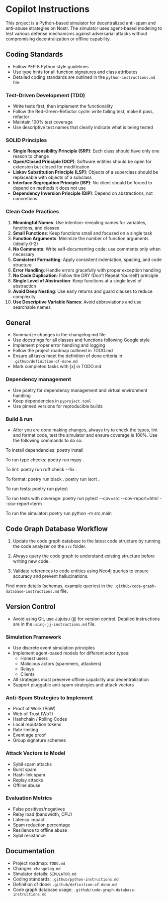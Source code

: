 # Copilot Instructions

This project is a Python-based simulator for decentralized anti-spam and anti-abuse strategies on Nostr. The simulator uses agent-based modeling to test various defense mechanisms against adversarial attacks without compromising decentralization or offline capability.

## Coding Standards

- Follow PEP 8 Python style guidelines
- Use type hints for all function signatures and class attributes
- Detailed coding standards are outlined in the `python-instructions.md` file

### Test-Driven Development (TDD)

- Write tests first, then implement the functionality
- Follow the Red-Green-Refactor cycle: write failing test, make it pass, refactor
- Maintain 100% test coverage
- Use descriptive test names that clearly indicate what is being tested

### SOLID Principles

- **Single Responsibility Principle (SRP)**: Each class should have only one reason to change
- **Open/Closed Principle (OCP)**: Software entities should be open for extension but closed for modification
- **Liskov Substitution Principle (LSP)**: Objects of a superclass should be replaceable with objects of a subclass
- **Interface Segregation Principle (ISP)**: No client should be forced to depend on methods it does not use
- **Dependency Inversion Principle (DIP)**: Depend on abstractions, not concretions

### Clean Code Practices

1. **Meaningful Names**: Use intention-revealing names for variables, functions, and classes
1. **Small Functions**: Keep functions small and focused on a single task
1. **Function Arguments**: Minimize the number of function arguments (ideally 0-2)
1. **No Comments**: Write self-documenting code; use comments only when necessary
1. **Consistent Formatting**: Apply consistent indentation, spacing, and code structure
1. **Error Handling**: Handle errors gracefully with proper exception handling
1. **No Code Duplication**: Follow the DRY (Don't Repeat Yourself) principle
1. **Single Level of Abstraction**: Keep functions at a single level of abstraction
1. **Avoid Deep Nesting**: Use early returns and guard clauses to reduce complexity
1. **Use Descriptive Variable Names**: Avoid abbreviations and use searchable names

## General

- Summarize changes in the changelog.md file
- Use docstrings for all classes and functions following Google style
- Implement proper error handling and logging
- Follow the project roadmap outlined in TODO.md
- Ensure all tasks meet the definition of done criteria in `.github/definition-of-done.md`
- Mark completed tasks with \[x\] in TODO.md

### Dependency management

- Use poetry for dependency management and virtual environment handling
- Keep dependencies in `pyproject.toml`
- Use pinned versions for reproducible builds

### Build & run

- After you are done making changes, always try to check the types, lint and format code, test the simulator and ensure coverage is 100%. Use the following commands to do so:

To install dependencies:
poetry install

To run type checks:
poetry run mypy .

To lint:
poetry run ruff check --fix .

To format:
poetry run black .
poetry run isort .

To run tests:
poetry run pytest

To run tests with coverage:
poetry run pytest --cov=src --cov-report=html --cov-report=term

To run the simulator:
poetry run python -m src.main

## Code Graph Database Workflow

1. Update the code graph database to the latest code structure by running the code analyzer on the `src` folder.

2. Always query the code graph to understand existing structure before writing new code.

3. Validate references to code entities using Neo4j queries to ensure accuracy and prevent hallucinations.

Find more details (schemas, example queries) in the `.github/code-graph-database-instructions.md` file.

## Version Control

- Avoid using Git, use Jujutsu (jj) for version control. Detailed instructions are in the `using-jj-instructions.md` file.

### Simulation Framework

- Use discrete event simulation principles
- Implement agent-based models for different actor types:
  - Honest users
  - Malicious actors (spammers, attackers)
  - Relays
  - Clients
- All strategies must preserve offline capability and decentralization
- Support pluggable anti-spam strategies and attack vectors

### Anti-Spam Strategies to Implement

- Proof of Work (PoW)
- Web of Trust (WoT)
- Hashchain / Rolling Codes
- Local reputation tokens
- Rate limiting
- Event age proof
- Group signature schemes

### Attack Vectors to Model

- Sybil spam attacks
- Burst spam
- Hash-link spam
- Replay attacks
- Offline abuse

### Evaluation Metrics

- False positives/negatives
- Relay load (bandwidth, CPU)
- Latency impact
- Spam reduction percentage
- Resilience to offline abuse
- Sybil resistance

## Documentation

- Project roadmap: `TODO.md`
- Changes: `changelog.md`
- Simulator details: `SIMULATOR.md`
- Coding standards: `.github/python-instructions.md`
- Definition of done: `.github/definition-of-done.md`
- Code graph database usage: `.github/code-graph-database-instructions.md`
